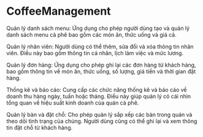 # CoffeeManagement
Quản lý danh sách menu: Ứng dụng cho phép người dùng tạo và quản lý danh sách menu cà phê bao gồm các món ăn, thức uống và giá cả.

Quản lý nhân viên: Người dùng có thể thêm, sửa đổi và xóa thông tin nhân viên. Điều này bao gồm thông tin cá nhân, lịch làm việc và mức lương.

Quản lý đơn hàng: Ứng dụng cho phép ghi lại các đơn hàng từ khách hàng, bao gồm thông tin về món ăn, thức uống, số lượng, giá tiền và thời gian đặt hàng.

Thống kê và báo cáo: Cung cấp các chức năng thống kê và báo cáo về doanh thu hàng ngày, tuần hoặc tháng. Điều này giúp quản lý có cái nhìn tổng quan về hiệu suất kinh doanh của quán cà phê.

Quản lý bàn và đặt chỗ: Cho phép quản lý sắp xếp các bàn trong quán và theo dõi tình trạng của chúng. Người dùng cũng có thể ghi lại và xem thông tin đặt chỗ từ khách hàng.
